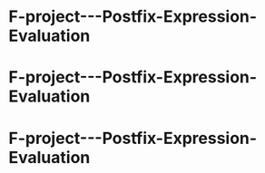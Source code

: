 # F-project---Postfix-Expression-Evaluation
# F-project---Postfix-Expression-Evaluation
# F-project---Postfix-Expression-Evaluation
